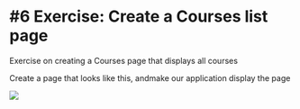 # #6 Exercise: Create a Courses list page
Exercise on creating a Courses page that displays all courses

Create a page that looks like this, andmake our application display the page

<img src="/courses_index.png" />


